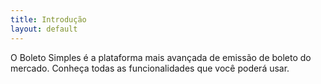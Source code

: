 ```yaml
---
title: Introdução
layout: default
---
```


O Boleto Simples é a plataforma mais avançada de emissão de boleto do mercado. Conheça todas as funcionalidades que você poderá usar.